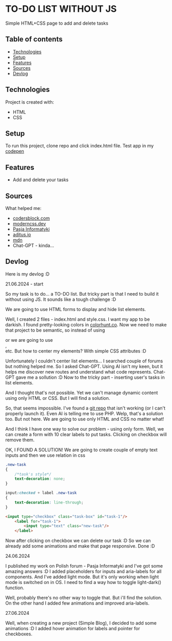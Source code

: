 # TO-DO LIST WITHOUT JS
Simple HTML+CSS page to add and delete tasks

## Table of contents
* [Technologies](#technologies)
* [Setup](#setup)
* [Features](#features)
* [Sources](#sources)
* [Devlog](#devlog)
	
## Technologies
Project is created with:
* HTML
* CSS
	
## Setup
To run this project, clone repo and click index.html file.
Test app in my [codepen](https://codepen.io/Panelinio/pen/GRaxQZP)

## Features
* Add and delete your tasks

## Sources
What helped me:
* [codersblock.com](https://codersblock.com/blog/checkbox-trickery-with-css/)
* [moderncss.dev](https://moderncss.dev/pure-css-custom-checkbox-style/)
* [Pasja Informatyki](https://forum.pasja-informatyki.pl/)
* [aditus.io](https://www.aditus.io/aria/aria-label/)
* [mdn](https://developer.mozilla.org/en-US/docs/Web/CSS/color_value/light-dark)
* Chat-GPT - kinda...

## Devlog
Here is my devlog :D

21.06.2024 - start

So my task is to do... a TO-DO list. But tricky part is that I need to build it without using JS. It sounds like a tough challenge :D

We are going to use HTML forms to display and hide list elements.

Well, I created 2 files - index.html and style.css. I want my app to be darkish. I found pretty-looking colors in [colorhunt.co](https://colorhunt.co/palettes).
Now we need to make that project to be semantic, so instead of using <div> or <table> we are going to use <main>, <footer> etc.
But how to center my elements? With simple CSS attributes :D

Unfortunately I couldn't center list elements... I searched couple of forums but nothing helped me. So I asked Chat-GPT.
Using AI isn't my keen, but it helps me discover new routes and understand what code represents.
Chat-GPT gave me a sollution :D Now to the tricky part - inserting user's tasks in list elements.

And I thought that's not possible. Yet we can't manage dynamic content using only HTML or CSS. But I will find a solution.

So, that seems impossible. I've found a [git repo](https://github.com/kevin-powell/todo-list-collab) that isn't working (or I can't properly launch it).
Even AI is telling me to use PHP.
Welp, that's a solution too. But not here. We are going to use only HTML and CSS no matter what!

And I think I have one way to solve our problem - using only form.
Well, we can create a form with 10 clear labels to put tasks. Clicking on checkbox will remove them.

OK, I FOUND A SOLUTION!
We are going to create couple of empty text inputs and then we use relation in css
```css
.new-task
{
    /*task's style*/
    text-decoration: none;
}

input:checked + label .new-task
{
    text-decoration: line-through;
}
```
```html
<input type="checkbox" class="task-box" id="task-1"/>
    <label for="task-1">
        <input type="text" class="new-task"/>
    </label>
```

Now after clicking on checkbox we can delete our task :D
So we can already add some animations and make that page responsive. Done :D


24.06.2024

I published my work on Polish forum - Pasja Informatyki and I've got some amazing answers :D
I added placeholders for inputs and aria-labels for all components. And I've added light mode. But it's only working when light mode is switched on in OS.
I need to find a way how to toggle light-dark() function.

Well, probably there's no other way to toggle that. But i'll find the solution.
On the other hand I added few animations and improved aria-labels.


27.06.2024

Well, when creating a new project (Simple Blog), I decided to add some animations :D
I added hover animation for labels and pointer for checkboxes.